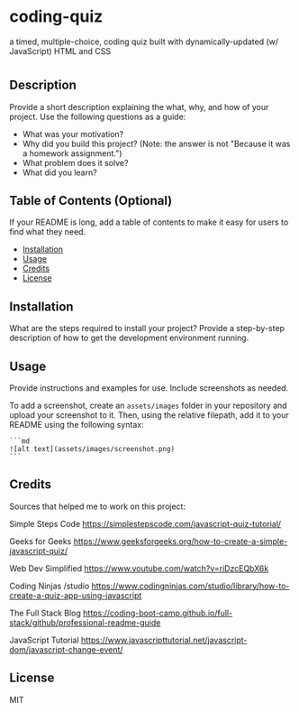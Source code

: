 # coding-quiz
a timed, multiple-choice, coding quiz built with dynamically-updated (w/ JavaScript) HTML and CSS

# <Your-Project-Title>

## Description

Provide a short description explaining the what, why, and how of your project. Use the following questions as a guide:

- What was your motivation?
- Why did you build this project? (Note: the answer is not "Because it was a homework assignment.")
- What problem does it solve?
- What did you learn?

## Table of Contents (Optional)

If your README is long, add a table of contents to make it easy for users to find what they need.

- [Installation](#installation)
- [Usage](#usage)
- [Credits](#credits)
- [License](#license)

## Installation

What are the steps required to install your project? Provide a step-by-step description of how to get the development environment running.

## Usage

Provide instructions and examples for use. Include screenshots as needed.

To add a screenshot, create an `assets/images` folder in your repository and upload your screenshot to it. Then, using the relative filepath, add it to your README using the following syntax:

    ```md
    ![alt text](assets/images/screenshot.png)
    ```

## Credits
Sources that helped me to work on this project: 

Simple Steps Code https://simplestepscode.com/javascript-quiz-tutorial/

Geeks for Geeks https://www.geeksforgeeks.org/how-to-create-a-simple-javascript-quiz/

Web Dev Simplified https://www.youtube.com/watch?v=riDzcEQbX6k

Coding Ninjas /studio https://www.codingninjas.com/studio/library/how-to-create-a-quiz-app-using-javascript

The Full Stack Blog https://coding-boot-camp.github.io/full-stack/github/professional-readme-guide

JavaScript Tutorial https://www.javascripttutorial.net/javascript-dom/javascript-change-event/





## License

MIT

